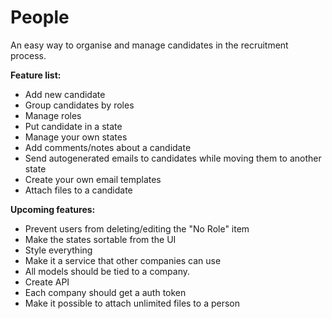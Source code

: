 People
======

An easy way to organise and manage candidates in the recruitment process.

**Feature list:**

 - Add new candidate
 - Group candidates by roles
 - Manage roles
 - Put candidate in a state
 - Manage your own states
 - Add comments/notes about a candidate
 - Send autogenerated emails to candidates while moving them to another state
 - Create your own email templates
 - Attach files to a candidate


**Upcoming features:**

 - Prevent users from deleting/editing the "No Role" item
 - Make the states sortable from the UI
 - Style everything
 - Make it a service that other companies can use
  - All models should be tied to a company.
 - Create API
  - Each company should get a auth token
 - Make it possible to attach unlimited files to a person